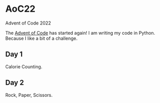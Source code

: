 # AoC22
Advent of Code 2022

The [Advent of Code](https://www.adventofcode.com/2022) has started again!
I am writing my code in Python. Because I like a bit of a challenge.

## Day 1

Calorie Counting.

## Day 2

Rock, Paper, Scissors.

